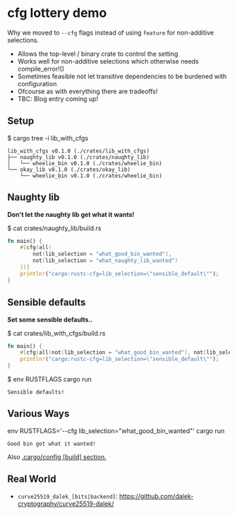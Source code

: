 # cfg lottery demo

Why we moved to `--cfg` flags instead of using `feature` for non-additive selections.

* Allows the top-level / binary crate to control the setting
* Works well for non-additive selections which otherwise needs compile_error!()
* Sometimes feasible not let transitive dependencies to be burdened with configuration
* Ofcourse as with everything there are tradeoffs!
* TBC: Blog entry coming up!

## Setup

$ cargo tree -i lib_with_cfgs
```
lib_with_cfgs v0.1.0 (./crates/lib_with_cfgs)
├── naughty_lib v0.1.0 (./crates/naughty_lib)
│   └── wheelie_bin v0.1.0 (./crates/wheelie_bin)
└── okay_lib v0.1.0 (./crates/okay_lib)
    └── wheelie_bin v0.1.0 (./crates/wheelie_bin)
```

## Naughty lib

**Don't let the naughty lib get what it wants!**

$ cat crates/naughty_lib/build.rs 
```rust
fn main() {
    #[cfg(all(
        not(lib_selection = "what_good_bin_wanted"),
        not(lib_selection = "what_naughty_lib_wanted")
    ))]
    println!("cargo:rustc-cfg=lib_selection=\"sensible_default\"");
}
```

## Sensible defaults

**Set some sensible defaults..**

$ cat crates/lib_with_cfgs/build.rs 
```rust
fn main() {
    #[cfg(all(not(lib_selection = "what_good_bin_wanted"), not(lib_selection = "what_naughty_lib_wanted")))]
    println!("cargo:rustc-cfg=lib_selection=\"sensible_default\"");
}
```

$ env RUSTFLAGS cargo run
```
Sensible defaults!
```

## Various Ways

env RUSTFLAGS='--cfg lib_selection="what_good_bin_wanted"' cargo run
```
Good bin got what it wanted!
```

Also [.cargo/config \[build\] section.](https://doc.rust-lang.org/cargo/reference/config.html#buildrustflags)

## Real World

- `curve25519_dalek_[bits|backend]`: https://github.com/dalek-cryptography/curve25519-dalek/
